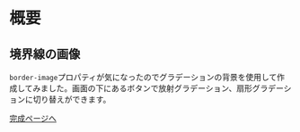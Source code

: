 # 概要

## 境界線の画像

`border-image`プロパティが気になったのでグラデーションの背景を使用して作成してみました。画面の下にあるボタンで放射グラデーション、扇形グラデーションに切り替えができます。


[完成ページへ](https://yscyber.github.io/border-images/ "https://yscyber.github.io/border-images/")
